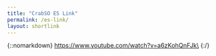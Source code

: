 ```yaml
---
title: "CrabSO ES Link"
permalink: /es-link/
layout: shortlink
---
```

{::nomarkdown}
https://www.youtube.com/watch?v=a6zKohQnFJk\
{:/}